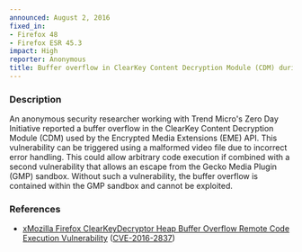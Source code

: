```yaml
---
announced: August 2, 2016
fixed_in:
- Firefox 48
- Firefox ESR 45.3
impact: High
reporter: Anonymous
title: Buffer overflow in ClearKey Content Decryption Module (CDM) during video playback
---
```


<h3>Description</h3>

<p>An anonymous security researcher working with Trend Micro's Zero Day Initiative
reported a buffer overflow in the ClearKey Content Decryption Module (CDM) used by the
Encrypted Media Extensions (EME) API. This vulnerability can be triggered using a
malformed video file due to incorrect error handling. This could allow arbitrary code
execution if combined with a second vulnerability that allows an escape from the Gecko
Media Plugin (GMP) sandbox. Without such a vulnerability, the buffer overflow is contained
within the GMP sandbox and cannot be exploited.
</p>

<h3>References</h3>

<ul>
  <li><a href="https://bugzilla.mozilla.org/show_bug.cgi?id=1274637">
       xMozilla Firefox ClearKeyDecryptor Heap Buffer Overflow Remote Code Execution
Vulnerability</a>
(<a href="http://cve.mitre.org/cgi-bin/cvename.cgi?name=CVE-2016-2837"
class="ex-ref">CVE-2016-2837</a>)</li>
</ul>

